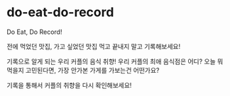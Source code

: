 # do-eat-do-record
Do Eat, Do Record!

전에 먹었던 맛집, 가고 싶었던 맛집
먹고 끝내지 말고 기록해보세요!

기록으로 알게 되는 우리 커플의 음식 취향!
우리 커플의 최애 음식점은 어디?
오늘 뭐 먹을지 고민된다면,
가장 안가본 가게를 가보는건 어떤가요?

기록을 통해서 커플의 취향을 다시 확인해보세요!

